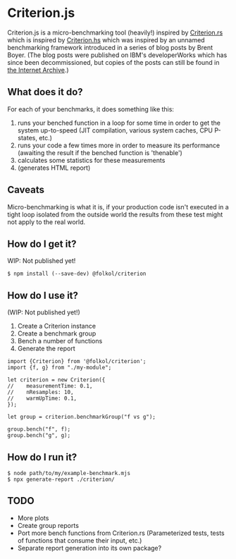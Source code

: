 # Criterion.js

Criterion.js is a micro-benchmarking tool (heavily!) inspired by [Criterion.rs](https://crates.io/crates/criterion) which is inspired by [Criterion.hs](https://crates.io/crates/criterion) which was inspired by an unnamed benchmarking framework introduced in a series of blog posts by Brent Boyer. (The blog posts were published on IBM's developerWorks which has since been decommissioned, but copies of the posts can still be found in [the Internet Archive](https://web.archive.org/web/20090213185454/https://www.ibm.com/developerWorks/java/library/j-benchmark2).)

## What does it do?

For each of your benchmarks, it does something like this:

1. runs your benched function in a loop for some time in order to get the system up-to-speed (JIT compilation, various system caches, CPU P-states, etc.)
2. runs your code a few times more in order to measure its performance (awaiting the result if the benched function is 'thenable')
3. calculates some statistics for these measurements
4. (generates HTML report)

## Caveats

Micro-benchmarking is what it is, if your production code isn't executed in a tight loop isolated from the outside world the results from these test might not apply to the real world.

## How do I get it?

WIP: Not published yet!

```
$ npm install (--save-dev) @folkol/criterion
```

## How do I use it?

(WIP: Not published yet!)

1. Create a Criterion instance
2. Create a benchmark group
3. Bench a number of functions
4. Generate the report

```
import {Criterion} from '@folkol/criterion';
import {f, g} from "./my-module";

let criterion = new Criterion({
//    measurementTime: 0.1,
//    nResamples: 10,
//    warmUpTime: 0.1,
});

let group = criterion.benchmarkGroup("f vs g");

group.bench("f", f);
group.bench("g", g);
```

## How do I run it?

```
$ node path/to/my/example-benchmark.mjs
$ npx generate-report ./criterion/
```

## TODO

- More plots
- Create group reports
- Port more bench functions from Criterion.rs (Parameterized tests, tests of functions that consume their input, etc.)
- Separate report generation into its own package?
